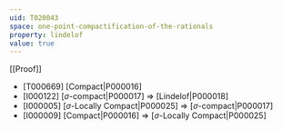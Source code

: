 ```yaml
---
uid: T020043
space: one-point-compactification-of-the-rationals
property: lindelof
value: true
---
```

[[Proof]]

* [T000669] [Compact|P000016]
* [I000122] [$\sigma$-compact|P000017] => [Lindelof|P000018]
* [I000005] [$\sigma$-Locally Compact|P000025] => [$\sigma$-compact|P000017]
* [I000009] [Compact|P000016] => [$\sigma$-Locally Compact|P000025]

